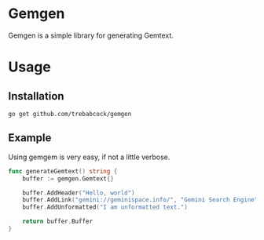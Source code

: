 # Gemgen

Gemgen is a simple library for generating Gemtext.

# Usage
## Installation
```
go get github.com/trebabcock/gemgen
```

## Example
Using gemgem is very easy, if not a little verbose.
```go
func generateGemtext() string {
    buffer := gemgen.Gemtext{}

    buffer.AddHeader("Hello, world")
    buffer.AddLink("gemini://geminispace.info/", "Gemini Search Engine")
    buffer.AddUnformatted("I am unformatted text.")

    return buffer.Buffer
}
```